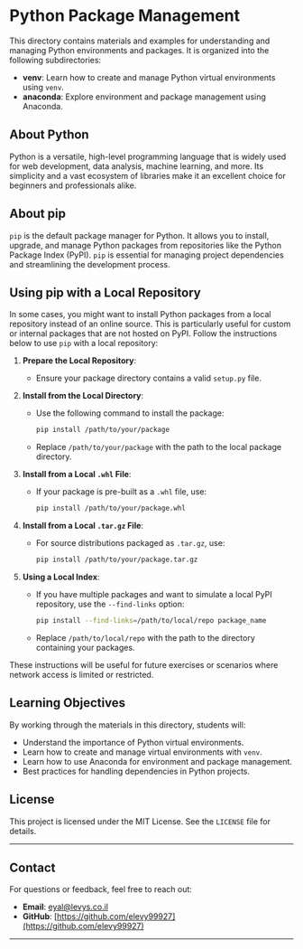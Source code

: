 # Python Package Management

This directory contains materials and examples for understanding and managing Python environments and packages. It is organized into the following subdirectories:

- **venv**: Learn how to create and manage Python virtual environments using `venv`.
- **anaconda**: Explore environment and package management using Anaconda.

## About Python

Python is a versatile, high-level programming language that is widely used for web development, data analysis, machine learning, and more. Its simplicity and a vast ecosystem of libraries make it an excellent choice for beginners and professionals alike.

## About pip

`pip` is the default package manager for Python. It allows you to install, upgrade, and manage Python packages from repositories like the Python Package Index (PyPI). `pip` is essential for managing project dependencies and streamlining the development process.

## Using pip with a Local Repository

In some cases, you might want to install Python packages from a local repository instead of an online source. This is particularly useful for custom or internal packages that are not hosted on PyPI. Follow the instructions below to use `pip` with a local repository:

1. **Prepare the Local Repository**:
   - Ensure your package directory contains a valid `setup.py` file.

2. **Install from the Local Directory**:
   - Use the following command to install the package:
     ```bash
     pip install /path/to/your/package
     ```
   - Replace `/path/to/your/package` with the path to the local package directory.

3. **Install from a Local `.whl` File**:
   - If your package is pre-built as a `.whl` file, use:
     ```bash
     pip install /path/to/your/package.whl
     ```

4. **Install from a Local `.tar.gz` File**:
   - For source distributions packaged as `.tar.gz`, use:
     ```bash
     pip install /path/to/your/package.tar.gz
     ```

5. **Using a Local Index**:
   - If you have multiple packages and want to simulate a local PyPI repository, use the `--find-links` option:
     ```bash
     pip install --find-links=/path/to/local/repo package_name
     ```
   - Replace `/path/to/local/repo` with the path to the directory containing your packages.

These instructions will be useful for future exercises or scenarios where network access is limited or restricted.


## Learning Objectives

By working through the materials in this directory, students will:

- Understand the importance of Python virtual environments.
- Learn how to create and manage virtual environments with `venv`.
- Learn how to use Anaconda for environment and package management.
- Best practices for handling dependencies in Python projects.

## License

This project is licensed under the MIT License. See the `LICENSE` file for details.

---

## **Contact**
For questions or feedback, feel free to reach out:
- **Email**: eyal@levys.co.il
- **GitHub**: [https://github.com/elevy99927](https://github.com/elevy99927)

---